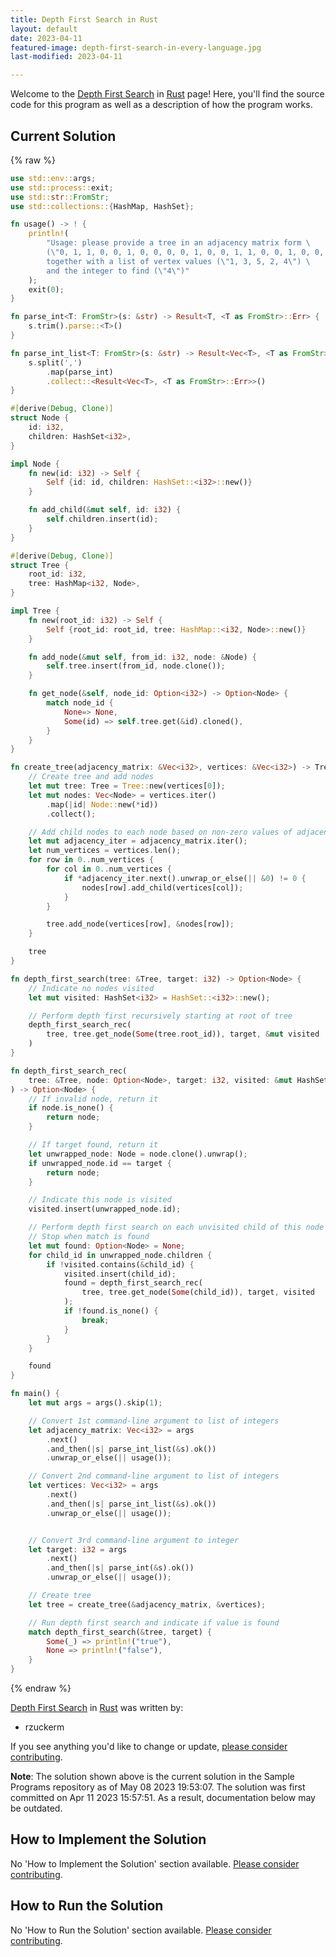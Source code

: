 ```yaml
---
title: Depth First Search in Rust
layout: default
date: 2023-04-11
featured-image: depth-first-search-in-every-language.jpg
last-modified: 2023-04-11

---
```


Welcome to the [Depth First Search](https://rzuckerm.github.io/sample-programs-website-copy/projects/depth-first-search) in [Rust](https://rzuckerm.github.io/sample-programs-website-copy/languages/rust) page! Here, you'll find the source code for this program as well as a description of how the program works.

## Current Solution

{% raw %}

```rust
use std::env::args;
use std::process::exit;
use std::str::FromStr;
use std::collections::{HashMap, HashSet};

fn usage() -> ! {
    println!(
        "Usage: please provide a tree in an adjacency matrix form \
        (\"0, 1, 1, 0, 0, 1, 0, 0, 0, 0, 1, 0, 0, 1, 1, 0, 0, 1, 0, 0, 0, 0, 1, 0, 0\") \
        together with a list of vertex values (\"1, 3, 5, 2, 4\") \
        and the integer to find (\"4\")"
    );
    exit(0);
}

fn parse_int<T: FromStr>(s: &str) -> Result<T, <T as FromStr>::Err> {
    s.trim().parse::<T>()
}

fn parse_int_list<T: FromStr>(s: &str) -> Result<Vec<T>, <T as FromStr>::Err> {
    s.split(',')
        .map(parse_int)
        .collect::<Result<Vec<T>, <T as FromStr>::Err>>()
}

#[derive(Debug, Clone)]
struct Node {
    id: i32,
    children: HashSet<i32>,
}

impl Node {
    fn new(id: i32) -> Self {
        Self {id: id, children: HashSet::<i32>::new()}
    }

    fn add_child(&mut self, id: i32) {
        self.children.insert(id);
    }
}

#[derive(Debug, Clone)]
struct Tree {
    root_id: i32,
    tree: HashMap<i32, Node>,
}

impl Tree {
    fn new(root_id: i32) -> Self {
        Self {root_id: root_id, tree: HashMap::<i32, Node>::new()}
    }

    fn add_node(&mut self, from_id: i32, node: &Node) {
        self.tree.insert(from_id, node.clone());
    }

    fn get_node(&self, node_id: Option<i32>) -> Option<Node> {
        match node_id {
            None=> None,
            Some(id) => self.tree.get(&id).cloned(),
        }
    }
}

fn create_tree(adjacency_matrix: &Vec<i32>, vertices: &Vec<i32>) -> Tree {
    // Create tree and add nodes
    let mut tree: Tree = Tree::new(vertices[0]);
    let mut nodes: Vec<Node> = vertices.iter()
        .map(|id| Node::new(*id))
        .collect();

    // Add child nodes to each node based on non-zero values of adjacency matrix
    let mut adjacency_iter = adjacency_matrix.iter();
    let num_vertices = vertices.len();
    for row in 0..num_vertices {
        for col in 0..num_vertices {
            if *adjacency_iter.next().unwrap_or_else(|| &0) != 0 {
                nodes[row].add_child(vertices[col]);
            }
        }

        tree.add_node(vertices[row], &nodes[row]);
    }

    tree
}

fn depth_first_search(tree: &Tree, target: i32) -> Option<Node> {
    // Indicate no nodes visited
    let mut visited: HashSet<i32> = HashSet::<i32>::new();

    // Perform depth first recursively starting at root of tree
    depth_first_search_rec(
        tree, tree.get_node(Some(tree.root_id)), target, &mut visited
    )
}

fn depth_first_search_rec(
    tree: &Tree, node: Option<Node>, target: i32, visited: &mut HashSet<i32>
) -> Option<Node> {
    // If invalid node, return it
    if node.is_none() {
        return node;
    }

    // If target found, return it
    let unwrapped_node: Node = node.clone().unwrap();
    if unwrapped_node.id == target {
        return node;
    }

    // Indicate this node is visited
    visited.insert(unwrapped_node.id);

    // Perform depth first search on each unvisited child of this node (if any).
    // Stop when match is found
    let mut found: Option<Node> = None;
    for child_id in unwrapped_node.children {
        if !visited.contains(&child_id) {
            visited.insert(child_id);
            found = depth_first_search_rec(
                tree, tree.get_node(Some(child_id)), target, visited
            );
            if !found.is_none() {
                break;
            }
        }
    }

    found
}

fn main() {
    let mut args = args().skip(1);

    // Convert 1st command-line argument to list of integers
    let adjacency_matrix: Vec<i32> = args
        .next()
        .and_then(|s| parse_int_list(&s).ok())
        .unwrap_or_else(|| usage());

    // Convert 2nd command-line argument to list of integers
    let vertices: Vec<i32> = args
        .next()
        .and_then(|s| parse_int_list(&s).ok())
        .unwrap_or_else(|| usage());


    // Convert 3rd command-line argument to integer
    let target: i32 = args
        .next()
        .and_then(|s| parse_int(&s).ok())
        .unwrap_or_else(|| usage());

    // Create tree
    let tree = create_tree(&adjacency_matrix, &vertices);

    // Run depth first search and indicate if value is found
    match depth_first_search(&tree, target) {
        Some(_) => println!("true"),
        None => println!("false"),
    }
}
```

{% endraw %}

[Depth First Search](https://rzuckerm.github.io/sample-programs-website-copy/projects/depth-first-search) in [Rust](https://rzuckerm.github.io/sample-programs-website-copy/languages/rust) was written by:

- rzuckerm

If you see anything you'd like to change or update, [please consider contributing](https://github.com/TheRenegadeCoder/sample-programs).

**Note**: The solution shown above is the current solution in the Sample Programs repository as of May 08 2023 19:53:07. The solution was first committed on Apr 11 2023 15:57:51. As a result, documentation below may be outdated.

## How to Implement the Solution

No 'How to Implement the Solution' section available. [Please consider contributing](https://github.com/TheRenegadeCoder/sample-programs-website).

## How to Run the Solution

No 'How to Run the Solution' section available. [Please consider contributing](https://github.com/TheRenegadeCoder/sample-programs-website).